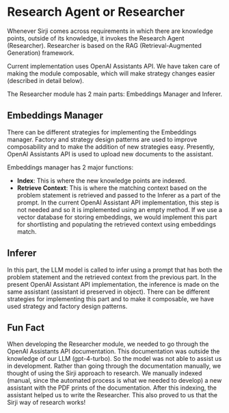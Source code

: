 # Research Agent or Researcher

Whenever Sirji comes across requirements in which there are knowledge points, outside of its knowledge, it invokes the Research Agent (Researcher). Researcher is based on the RAG (Retrieval-Augmented Generation) framework.

Current implementation uses OpenAI Assistants API. We have taken care of making the module composable, which will make strategy changes easier (described in detail below).

The Researcher module has 2 main parts: Embeddings Manager and Inferer.

## Embeddings Manager

There can be different strategies for implementing the Embeddings manager. Factory and strategy design patterns are used to improve composability and to make the addition of new strategies easy. Presently, OpenAI Assistants API is used to upload new documents to the assistant.

Embeddings manager has 2 major functions:

- **Index**: This is where the new knowledge points are indexed.
- **Retrieve Context**: This is where the matching context based on the problem statement is retrieved and passed to the Inferer as a part of the prompt. In the current OpenAI Assistant API implementation, this step is not needed and so it is implemented using an empty method. If we use a vector database for storing embeddings, we would implement this part for shortlisting and populating the retrieved context using embeddings match.

## Inferer

In this part, the LLM model is called to infer using a prompt that has both the problem statement and the retrieved context from the previous part. In the present OpenAI Assistant API implementation, the inference is made on the same assistant (assistant id preserved in object). There can be different strategies for implementing this part and to make it composable, we have used strategy and factory design patterns.

## Fun Fact

When developing the Researcher module, we needed to go through the OpenAI Assistants API documentation. This documentation was outside the knowledge of our LLM (gpt-4-turbo). So the model was not able to assist us in development. Rather than going through the documentation manually, we thought of using the Sirji approach to research. We manually indexed (manual, since the automated process is what we needed to develop) a new assistant with the PDF prints of the documentation. After this indexing, the assistant helped us to write the Researcher. This also proved to us that the Sirji way of research works!
